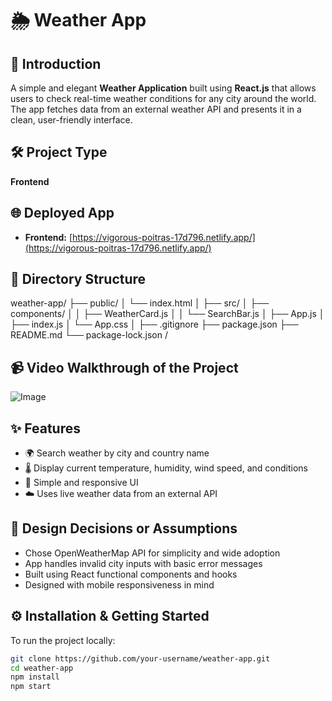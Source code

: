 # 🌦️ Weather App

## 📌 Introduction
A simple and elegant **Weather Application** built using **React.js** that allows users to check real-time weather conditions for any city around the world. The app fetches data from an external weather API and presents it in a clean, user-friendly interface.

## 🛠️ Project Type
**Frontend**

## 🌐 Deployed App
- **Frontend:** [https://vigorous-poitras-17d796.netlify.app/](https://vigorous-poitras-17d796.netlify.app/)

## 📁 Directory Structure

weather-app/ ├── public/ │ └── index.html │ ├── src/ │ ├── components/ │ │ ├── WeatherCard.js │ │ └── SearchBar.js │ ├── App.js │ ├── index.js │ └── App.css │ ├── .gitignore ├── package.json ├── README.md └── package-lock.json /



## 📹 Video Walkthrough of the Project
![Image](https://github.com/user-attachments/assets/eea68223-9d84-4347-8c5e-6feb3540d833)

## ✨ Features

- 🌍 Search weather by city and country name
- 🌡️ Display current temperature, humidity, wind speed, and conditions
- 🎨 Simple and responsive UI
- ☁️ Uses live weather data from an external API

## 📐 Design Decisions or Assumptions

- Chose OpenWeatherMap API for simplicity and wide adoption
- App handles invalid city inputs with basic error messages
- Built using React functional components and hooks
- Designed with mobile responsiveness in mind

## ⚙️ Installation & Getting Started

To run the project locally:

```bash
git clone https://github.com/your-username/weather-app.git
cd weather-app
npm install
npm start
